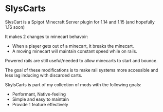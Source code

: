 SlysCarts
==========

SlysCart is a Spigot Minecraft Server plugin for 1.14 and 1.15 (and hopefully 1.16 soon)

It makes 2 changes to minecart behavoir:
- When a player gets out of a minecart, it breaks the minecart.
- A moving minecart will maintain constant speed while on rails.

Powered rails are still useful/needed to allow minecarts to start and bounce.

The goal of these modifications is to make rail systems more accessible and less lag inducing with discarded carts.


SkylsCarts is part of my collection of mods with the following goals:
- Performant, Native-feeling
- Simple and easy to maintain
- Provide 1 feature effectively
